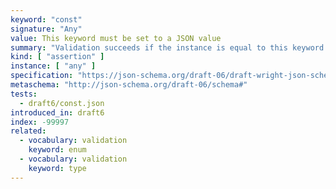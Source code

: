 ```yaml
---
keyword: "const"
signature: "Any"
value: This keyword must be set to a JSON value
summary: "Validation succeeds if the instance is equal to this keyword's value."
kind: [ "assertion" ]
instance: [ "any" ]
specification: "https://json-schema.org/draft-06/draft-wright-json-schema-validation-01#rfc.section.6.24"
metaschema: "http://json-schema.org/draft-06/schema#"
tests:
  - draft6/const.json
introduced_in: draft6
index: -99997
related:
  - vocabulary: validation
    keyword: enum
  - vocabulary: validation
    keyword: type
---
```

